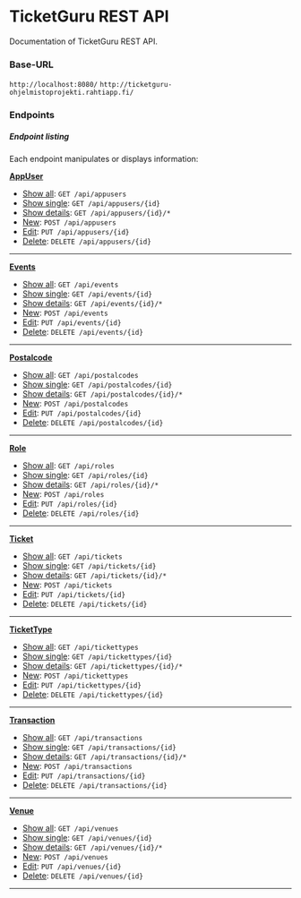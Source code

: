 # TicketGuru REST API

Documentation of TicketGuru REST API.

### Base-URL

`http://localhost:8080/`
`http://ticketguru-ohjelmistoprojekti.rahtiapp.fi/`

### Endpoints

##### Endpoint listing

Each endpoint manipulates or displays information:

[**AppUser**](https://github.com/NicklasHH/TicketGuru/tree/master/RestDocumentation/AppUser)
* [Show all](https://github.com/NicklasHH/TicketGuru/blob/master/RestDocumentation/AppUser/get.md#show-all-appusers): `GET /api/appusers`
* [Show single](https://github.com/NicklasHH/TicketGuru/blob/master/RestDocumentation/AppUser/get.md#show-single-appuser): `GET /api/appusers/{id}`
* [Show details](https://github.com/NicklasHH/TicketGuru/blob/master/RestDocumentation/AppUser/get.md#show-specific-appuser-details): `GET /api/appusers/{id}/*`
* [New](https://github.com/NicklasHH/TicketGuru/blob/master/RestDocumentation/AppUser/post.md): `POST /api/appusers`
* [Edit](https://github.com/NicklasHH/TicketGuru/blob/master/RestDocumentation/AppUser/put.md): `PUT /api/appusers/{id}`
* [Delete](https://github.com/NicklasHH/TicketGuru/blob/master/RestDocumentation/AppUser/delete.md): `DELETE /api/appusers/{id}`
___
[**Events**](https://github.com/NicklasHH/TicketGuru/tree/master/RestDocumentation/Events)
* [Show all](https://github.com/NicklasHH/TicketGuru/blob/master/RestDocumentation/Events/get.md#show-all-events): `GET /api/events`
* [Show single](https://github.com/NicklasHH/TicketGuru/blob/master/RestDocumentation/Events/get.md#show-single-event): `GET /api/events/{id}`
* [Show details](https://github.com/NicklasHH/TicketGuru/blob/master/RestDocumentation/Events/get.md#show-specific-event-details): `GET /api/events/{id}/*`
* [New](https://github.com/NicklasHH/TicketGuru/blob/master/RestDocumentation/Events/post.md): `POST /api/events`
* [Edit](https://github.com/NicklasHH/TicketGuru/blob/master/RestDocumentation/Events/put.md): `PUT /api/events/{id}`
* [Delete](https://github.com/NicklasHH/TicketGuru/blob/master/RestDocumentation/Events/delete.md): `DELETE /api/events/{id}`
___
[**Postalcode**](https://github.com/NicklasHH/TicketGuru/tree/master/RestDocumentation/Postalcode)
* [Show all](https://github.com/NicklasHH/TicketGuru/blob/master/RestDocumentation/Postalcode/get.md#show-all-postalcodes): `GET /api/postalcodes`
* [Show single](https://github.com/NicklasHH/TicketGuru/blob/master/RestDocumentation/Postalcode/get.md#show-single-postalcode): `GET /api/postalcodes/{id}`
* [Show details](https://github.com/NicklasHH/TicketGuru/blob/master/RestDocumentation/Postalcode/get.md): `GET /api/postalcodes/{id}/*`
* [New](https://github.com/NicklasHH/TicketGuru/blob/master/RestDocumentation/Postalcode/post.md): `POST /api/postalcodes`
* [Edit](https://github.com/NicklasHH/TicketGuru/blob/master/RestDocumentation/Postalcode/put.md): `PUT /api/postalcodes/{id}`
* [Delete](https://github.com/NicklasHH/TicketGuru/blob/master/RestDocumentation/Postalcode/delete.md): `DELETE /api/postalcodes/{id}`
___
[**Role**](https://github.com/NicklasHH/TicketGuru/tree/master/RestDocumentation/Role)
* [Show all](https://github.com/NicklasHH/TicketGuru/blob/master/RestDocumentation/Role/get.md#show-all-roles): `GET /api/roles`
* [Show single](https://github.com/NicklasHH/TicketGuru/blob/master/RestDocumentation/Role/get.md#show-single-role): `GET /api/roles/{id}`
* [Show details](https://github.com/NicklasHH/TicketGuru/blob/master/RestDocumentation/Role/get.md#show-specific-role-details): `GET /api/roles/{id}/*`
* [New](https://github.com/NicklasHH/TicketGuru/blob/master/RestDocumentation/Role/post.md): `POST /api/roles`
* [Edit](https://github.com/NicklasHH/TicketGuru/blob/master/RestDocumentation/Role/put.md): `PUT /api/roles/{id}`
* [Delete](https://github.com/NicklasHH/TicketGuru/blob/master/RestDocumentation/Role/delete.md): `DELETE /api/roles/{id}`
___
[**Ticket**](https://github.com/NicklasHH/TicketGuru/tree/master/RestDocumentation/Ticket)
* [Show all](https://github.com/NicklasHH/TicketGuru/blob/master/RestDocumentation/Ticket/get.md): `GET /api/tickets`
* [Show single](https://github.com/NicklasHH/TicketGuru/blob/master/RestDocumentation/Ticket/get.md): `GET /api/tickets/{id}`
* [Show details](https://github.com/NicklasHH/TicketGuru/blob/master/RestDocumentation/Ticket/get.md): `GET /api/tickets/{id}/*`
* [New](https://github.com/NicklasHH/TicketGuru/blob/master/RestDocumentation/Ticket/post.md): `POST /api/tickets`
* [Edit](https://github.com/NicklasHH/TicketGuru/blob/master/RestDocumentation/Ticket/put.md): `PUT /api/tickets/{id}`
* [Delete](https://github.com/NicklasHH/TicketGuru/blob/master/RestDocumentation/Ticket/delete.md): `DELETE /api/tickets/{id}`
___
[**TicketType**](https://github.com/NicklasHH/TicketGuru/tree/master/RestDocumentation/TicketType)
* [Show all](https://github.com/NicklasHH/TicketGuru/blob/master/RestDocumentation/TicketType/get.md): `GET /api/tickettypes`
* [Show single](https://github.com/NicklasHH/TicketGuru/blob/master/RestDocumentation/TicketType/get.md): `GET /api/tickettypes/{id}`
* [Show details](https://github.com/NicklasHH/TicketGuru/blob/master/RestDocumentation/TicketType/get.md): `GET /api/tickettypes/{id}/*`
* [New](https://github.com/NicklasHH/TicketGuru/blob/master/RestDocumentation/TicketType/post.md): `POST /api/tickettypes`
* [Edit](https://github.com/NicklasHH/TicketGuru/blob/master/RestDocumentation/TicketType/put.md): `PUT /api/tickettypes/{id}`
* [Delete](https://github.com/NicklasHH/TicketGuru/blob/master/RestDocumentation/TicketType/delete.md): `DELETE /api/tickettypes/{id}`
___
[**Transaction**](https://github.com/NicklasHH/TicketGuru/tree/master/RestDocumentation/Transaction)
* [Show all](https://github.com/NicklasHH/TicketGuru/blob/master/RestDocumentation/Transaction/get.md): `GET /api/transactions`
* [Show single](https://github.com/NicklasHH/TicketGuru/blob/master/RestDocumentation/Transaction/get.md): `GET /api/transactions/{id}`
* [Show details](https://github.com/NicklasHH/TicketGuru/blob/master/RestDocumentation/Transaction/get.md): `GET /api/transactions/{id}/*`
* [New](https://github.com/NicklasHH/TicketGuru/blob/master/RestDocumentation/Transaction/post.md): `POST /api/transactions`
* [Edit](https://github.com/NicklasHH/TicketGuru/blob/master/RestDocumentation/Transaction/put.md): `PUT /api/transactions/{id}`
* [Delete](https://github.com/NicklasHH/TicketGuru/blob/master/RestDocumentation/Transaction/put.md): `DELETE /api/transactions/{id}`
___
[**Venue**](https://github.com/NicklasHH/TicketGuru/tree/master/RestDocumentation/Venue)
* [Show all](https://github.com/NicklasHH/TicketGuru/blob/master/RestDocumentation/Venue/get.md#show-all-venues): `GET /api/venues`
* [Show single](https://github.com/NicklasHH/TicketGuru/blob/master/RestDocumentation/Venue/get.md#show-single-venue): `GET /api/venues/{id}`
* [Show details](https://github.com/NicklasHH/TicketGuru/blob/master/RestDocumentation/Venue/get.md#show-specific-venue-details): `GET /api/venues/{id}/*`
* [New](https://github.com/NicklasHH/TicketGuru/blob/master/RestDocumentation/Venue/post.md): `POST /api/venues`
* [Edit](https://github.com/NicklasHH/TicketGuru/blob/master/RestDocumentation/Venue/put.md): `PUT /api/venues/{id}`
* [Delete](https://github.com/NicklasHH/TicketGuru/blob/master/RestDocumentation/Venue/delete.md): `DELETE /api/venues/{id}`
___
